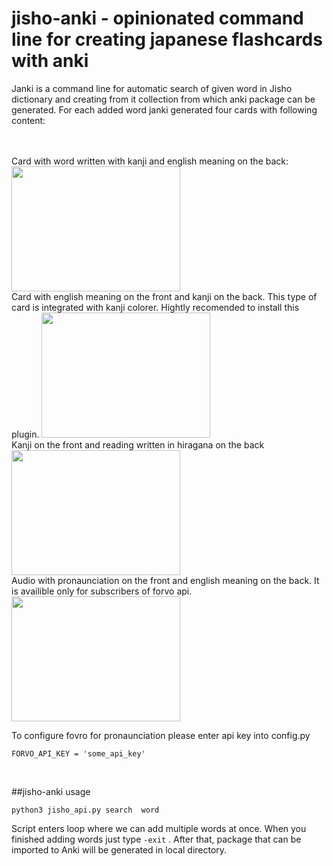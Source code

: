 # jisho-anki - opinionated command line for creating japanese flashcards with anki

Janki is a command line for automatic search of given word in Jisho dictionary and creating 
from it collection from which anki package can be generated. For each added word janki generated
four cards with following content:


<br>
<br>
Card with word written with kanji and english meaning on the back:
<br>
<img src='https://user-images.githubusercontent.com/5136443/53291111-6764b080-37ae-11e9-98a4-8de755b50cb3.PNG' width=270px height=200px>
<br> Card with english meaning on the front and kanji on the back. 
This type of card is integrated with kanji colorer. Hightly recomended to install this plugin.

<img src='https://user-images.githubusercontent.com/5136443/53291112-6764b080-37ae-11e9-9560-a36476ca2f05.PNG' width=270px height=200px>
<br>
Kanji on the front and reading written in hiragana on the back
<img src='https://user-images.githubusercontent.com/5136443/53291148-cb877480-37ae-11e9-8bdb-d86941a4153e.PNG' width=270px height=200px>
<br>
Audio with pronaunciation on the front and english meaning on the back. It is availible only for subscribers of forvo api.
<img src='https://user-images.githubusercontent.com/5136443/53291149-cc200b00-37ae-11e9-8fa9-24e05eea08db.PNG' width=270px height=200px>

To configure fovro for pronaunciation please
enter api key into config.py

```
FORVO_API_KEY = 'some_api_key'
```

<br>

##jisho-anki usage
```
python3 jisho_api.py search  word
```



Script enters loop where we can add multiple 
words at once. When you finished adding words
just type `-exit` . After that, package that can be imported 
to Anki will be generated in local directory.

